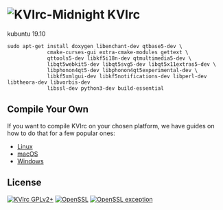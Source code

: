# ![KVIrc-Midnight](https://github.com/kvirc/KVIrc/wiki/images/KVIrc-midnight.png) KVIrc

kubuntu 19.10
````
sudo apt-get install doxygen libenchant-dev qtbase5-dev \
             cmake-curses-gui extra-cmake-modules gettext \
             qttools5-dev libkf5i18n-dev qtmultimedia5-dev \ 
             libqt5webkit5-dev libqt5svg5-dev libqt5x11extras5-dev \ 
             libphonon4qt5-dev libphonon4qt5experimental-dev \ 
             libkf5xmlgui-dev libkf5notifications-dev libperl-dev libtheora-dev libvorbis-dev
             libssl-dev python3-dev build-essential
 ````

## Compile Your Own

If you want to compile KVIrc on your chosen platform, we have guides on how to do that for a few popular ones:

* [Linux](https://github.com/kvirc/KVIrc/wiki/installation)
* [macOS](https://github.com/kvirc/KVIrc/wiki/Compiling-KVIrc-on-macOS)
* [Windows](https://github.com/kvirc/KVIrc/wiki/Compiling-KVIrc-on-Windows)

## License

[![KVIrc GPLv2+](https://img.shields.io/badge/KVIrc-GPLv2+-blue.svg)](./COPYING)
[![OpenSSL](https://img.shields.io/badge/OpenSSL-Licence-orange.svg)](./doc/LICENSE-OPENSSL)
[![OpenSSL exception](https://img.shields.io/badge/OpenSSL-Exception-orange.svg)](./doc/LICENSE-OPENSSL)
